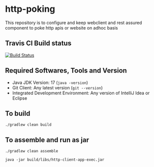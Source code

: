 # http-poking
This repository is to configure and keep webclient and rest assured component to poke http apis or website on adhoc basis

## Travis CI Build status
[![Build Status](https://travis-ci.org/harishkannarao/http-poking.svg?branch=master)](https://travis-ci.org/harishkannarao/http-poking)

## Required Softwares, Tools and Version
* Java JDK Version: 17 (`java -version`)
* Git Client: Any latest version (`git --version`)
* Integrated Development Environment: Any version of IntelliJ Idea or Eclipse

## To build

    ./gradlew clean build
    
## To assemble and run as jar

    ./gradlew clean assemble
    
    java -jar build/libs/http-client-app-exec.jar